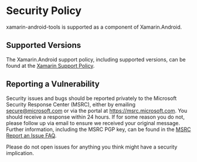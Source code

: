 # Security Policy

xamarin-android-tools is supported as a component of Xamarin.Android.

## Supported Versions

The Xamarin.Android support policy, including supported versions, can be found at the [Xamarin Support Policy](https://dotnet.microsoft.com/platform/support/policy/xamarin).

## Reporting a Vulnerability

Security issues and bugs should be reported privately to the Microsoft Security Response Center (MSRC), either by emailing secure@microsoft.com or via the portal at https://msrc.microsoft.com.
You should receive a response within 24 hours. If for some reason you do not, please follow up via email to ensure we received your
original message. Further information, including the MSRC PGP key, can be found in the [MSRC Report an Issue FAQ](https://www.microsoft.com/en-us/msrc/faqs-report-an-issue).

Please do not open issues for anything you think might have a security implication.
